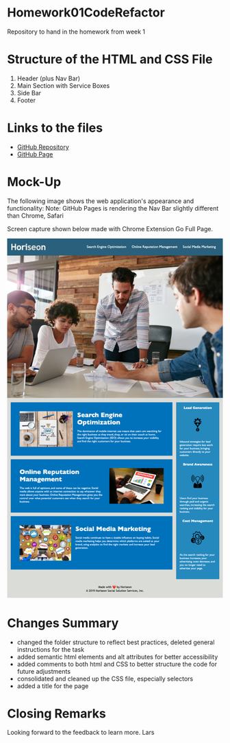 # Homework01CodeRefactor
Repository to hand in the homework from week 1

# Structure of the HTML and CSS File
1. Header (plus Nav Bar)
2. Main Section with Service Boxes
3. Side Bar
4. Footer

# Links to the files
* [GitHub Repository](https://github.com/laeuler/Homework01CodeRefactor) 
* [GitHub Page](https://laeuler.github.io/Homework01CodeRefactor/)

# Mock-Up

The following image shows the web application's appearance and functionality:
Note: GitHub Pages is rendering the Nav Bar slightly different than Chrome, Safari

Screen capture shown below made with Chrome Extension Go Full Page.

![The Horiseon webpage includes a navigation bar, a header image, and cards with text and images at the bottom of the page.](./assets/screencapture/screencapture.png)

# Changes Summary
* changed the folder structure to reflect best practices, deleted general instructions for the task
* added semantic html elements and alt attributes for better accessibility
* added comments to both html and CSS to better structure the code for future adjustments
* consolidated and cleaned up the CSS file, especially selectors
* added a title for the page

# Closing Remarks
Looking forward to the feedback to learn more.
Lars